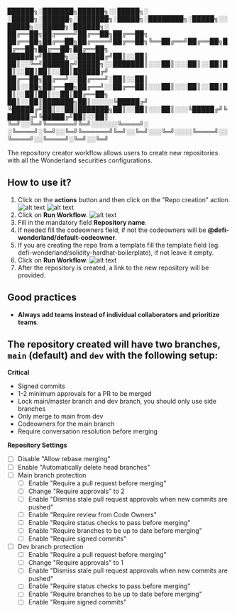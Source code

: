 ██████╗░███████╗██████╗░░█████╗░  ░█████╗░██████╗░███████╗░█████╗░████████╗░█████╗░░█████╗░░█████╗░██████╗░
██╔══██╗██╔════╝██╔══██╗██╔══██╗  ██╔══██╗██╔══██╗██╔════╝██╔══██╗╚══██╔══╝██╔══██╗██╔══██╗██╔══██╗██╔══██╗
██████╔╝█████╗░░██████╔╝██║░░██║  ██║░░╚═╝██████╔╝█████╗░░███████║░░░██║░░░██║░░██║██║░░██║██║░░██║██████╔╝
██╔══██╗██╔══╝░░██╔═══╝░██║░░██║  ██║░░██╗██╔══██╗██╔══╝░░██╔══██║░░░██║░░░██║░░██║██║░░██║██║░░██║██╔══██╗
██║░░██║███████╗██║░░░░░╚█████╔╝  ╚█████╔╝██║░░██║███████╗██║░░██║░░░██║░░░╚█████╔╝╚█████╔╝╚█████╔╝██║░░██║
╚═╝░░╚═╝╚══════╝╚═╝░░░░░░╚════╝░  ░╚════╝░╚═╝░░╚═╝╚══════╝╚═╝░░╚═╝░░░╚═╝░░░░╚════╝░░╚════╝░░╚════╝░╚═╝░░╚═╝

The repository creator workflow allows users to create new repositories with all the Wonderland securities configurations.

## How to use it?

1. Click on the **actions** button and then click on the "Repo creation" action.
   ![alt text](https://github.com/defi-wonderland/repo-creator/blob/main/step_1.png?raw=true)
   ![alt text](https://github.com/defi-wonderland/repo-creator/blob/main/step_2.png?raw=true)
2. Click on **Run Workflow**.
   ![alt text](https://github.com/defi-wonderland/repo-creator/blob/main/step_3.png?raw=true)
3. Fill in the mandatory field **Repository name**.
4. If needed fill the codeowners field, if not the codeowners will be **@defi-wonderland/default-codeowner**.
5. If you are creating the repo from a template fill the template field (eg. defi-wonderland/solidity-hardhat-boilerplate), if not leave it empty.
6. Click on **Run Workflow**.
   ![alt text](https://github.com/defi-wonderland/repo-creator/blob/main/step_1.png?raw=true)
7. After the repository is created, a link to the new repository will be provided.

## Good practices

- **Always add teams instead of individual collaborators and prioritize teams**.

## The repository created will have two branches, `main` (default) and `dev` with the following setup:

**Critical**

- Signed commits
- 1-2 minimum approvals for a PR to be merged
- Lock main/master branch and dev branch, you should only use side branches
- Only merge to main from dev
- Codeowners for the main branch
- Require conversation resolution before merging

**Repository Settings**

- [ ] Disable "Allow rebase merging"
- [ ] Enable "Automatically delete head branches"
- [ ] Main branch protection
  - [ ] Enable "Require a pull request before merging"
  - [ ] Change "Require approvals" to 2
  - [ ] Enable "Dismiss stale pull request approvals when new commits are pushed"
  - [ ] Enable "Require review from Code Owners"
  - [ ] Enable "Require status checks to pass before merging"
  - [ ] Enable "Require branches to be up to date before merging"
  - [ ] Enable "Require signed commits"
- [ ] Dev branch protection
  - [ ] Enable "Require a pull request before merging"
  - [ ] Change "Require approvals" to 1
  - [ ] Enable "Dismiss stale pull request approvals when new commits are pushed"
  - [ ] Enable "Require status checks to pass before merging"
  - [ ] Enable "Require branches to be up to date before merging"
  - [ ] Enable "Require signed commits"
